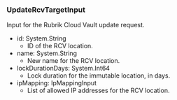 ### UpdateRcvTargetInput
Input for the Rubrik Cloud Vault update request.

- id: System.String
  - ID of the RCV location.
- name: System.String
  - New name for the RCV location.
- lockDurationDays: System.Int64
  - Lock duration for the immutable location, in days.
- ipMapping: IpMappingInput
  - List of allowed IP addresses for the RCV location.
